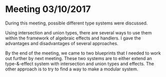 # Meeting 03/10/2017

During this meeting, possible different type systems were discussed.

Using intersection and union types, there are several ways to use them within the framework of algebraic effects and handlers. I gave the advantages and disadvantages of several approaches.

By the end of the meeting, we came to two blueprints that I needed to work out further by next meeting. These two systems are to either extend an type-&-effect system with intersection and union types and effects. The other approach is to try to find a way to make a modular system.
